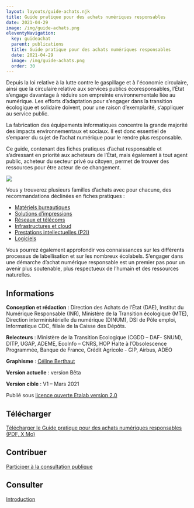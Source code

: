 ```yaml
---
layout: layouts/guide-achats.njk
title: Guide pratique pour des achats numériques responsables
date: 2021-04-29
image: /img/guide-achats.png
eleventyNavigation:
  key: guideachat
  parent: publications
  title: Guide pratique pour des achats numériques responsables
  date: 2021-04-29
  image: /img/guide-achats.png
  order: 30
---
```


Depuis la loi relative à la lutte contre le gaspillage et à l'économie circulaire, ainsi que la circulaire relative aux services publics écoresponsables, l’État s’engage davantage à réduire son empreinte environnementale liée au numérique. Les efforts d’adaptation pour s’engager dans la transition écologique et solidaire doivent, pour une raison d’exemplarité, s’appliquer au service public. 

La fabrication des équipements informatiques concentre la grande majorité des impacts environnementaux et sociaux. Il est donc essentiel de s’emparer du sujet de l’achat numérique pour le rendre plus responsable.

Ce guide, contenant des fiches pratiques d’achat responsable et s’adressant en priorité aux acheteurs de l’État, mais également à tout agent public, acheteur du secteur privé ou citoyen, permet de trouver des ressources pour être acteur de ce changement.

![](/img/guide-achats.png)

Vous y trouverez plusieurs familles d’achats avec pour chacune, des recommandations déclinées en fiches pratiques :

* [Matériels bureautiques](/publications/guide-pratique-achats-numeriques-responsables/fiches-pratiques/bureautique/)
* [Solutions d’impressions](/publications/guide-pratique-achats-numeriques-responsables/fiches-pratiques/impression/)
* [Réseaux et télécoms](/publications/guide-pratique-achats-numeriques-responsables/fiches-pratiques/reseaux/)
* [Infrastructures et cloud](/publications/guide-pratique-achats-numeriques-responsables/fiches-pratiques/hebergement/)
* [Prestations intellectuelles (P2I)](/publications/guide-pratique-achats-numeriques-responsables/fiches-pratiques/prestations-intellectuelles/)
* [Logiciels](/publications/guide-pratique-achats-numeriques-responsables/fiches-pratiques/logiciels/)

Vous pourrez également approfondir vos connaissances sur les différents processus de labellisation et sur les nombreux écolabels.
S’engager dans une démarche d’achat numérique responsable est un premier pas pour un avenir plus soutenable, plus respectueux de l’humain et des ressources naturelles.

## Informations

**Conception et rédaction** : Direction des Achats de l’État (DAE), Institut du Numérique Responsable (INR), Ministère de la Transition écologique (MTE), Direction interministérielle du numérique (DINUM), DSI de Pôle emploi, Informatique CDC, filiale de la Caisse des Dépôts.

**Relecteurs** : Ministère de la Transition Ecologique (CGDD – DAF- SNUM), DITP, UGAP, ADEME, EcoInfo – CNRS, HOP Halte à l’Obsolescence Programmée, Banque de France, Crédit Agricole - GIP, Airbus, ADEO

**Graphisme** : [Céline Berthaut](https://celineberthaut.fr/)

**Version actuelle** : version Bêta

**Version cible** : V1 – Mars 2021

Publié sous [licence ouverte Etalab version 2.0](https://github.com/etalab/licence-ouverte/blob/master/LO.md)

## Télécharger

<a class="fr-link fr-fi-download-line fr-link--icon-left" target="_self" href="#">Télécharger le Guide pratique pour des achats numériques responsables (PDF, X Mo)</a>

## Contribuer

<a class="fr-link fr-fi-arrow-right-line fr-link--icon-right" href="https://purpoz.com/consultation/guide-pour-des-achats-numeriques-responsables/presentation/presentation">Participer à la consultation publique</a>

## Consulter

<a class="fr-link fr-fi-arrow-right-line fr-link--icon-right" href="/publications/guide-pratique-achats-numeriques-responsables/introduction">Introduction</a>
